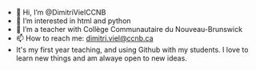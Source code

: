 - 👋 Hi, I’m @DimitriVielCCNB
- 👀 I’m interested in html and python
- 🌱 I’m a teacher with Collège Communautaire du Nouveau-Brunswick
- 📫 How to reach me: dimitri.viel@ccnb.ca
- It's my first year teaching, and using Github with my students. I love to learn new things and am alwaye open to new ideas.

<!---
DimitriVielCCNB/DimitriVielCCNB is a ✨ special ✨ repository because its `README.md` (this file) appears on your GitHub profile.
You can click the Preview link to take a look at your changes.
--->
